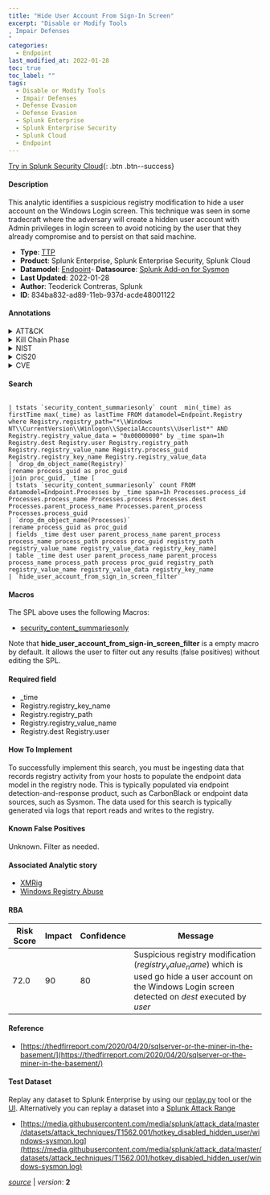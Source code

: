 ```yaml
---
title: "Hide User Account From Sign-In Screen"
excerpt: "Disable or Modify Tools
, Impair Defenses
"
categories:
  - Endpoint
last_modified_at: 2022-01-28
toc: true
toc_label: ""
tags:
  - Disable or Modify Tools
  - Impair Defenses
  - Defense Evasion
  - Defense Evasion
  - Splunk Enterprise
  - Splunk Enterprise Security
  - Splunk Cloud
  - Endpoint
---
```




[Try in Splunk Security Cloud](https://www.splunk.com/en_splunk_app_enrichmentus/cyber-security.html){: .btn .btn--success}

#### Description

This analytic identifies a suspicious registry modification to hide a user account on the Windows Login screen. This technique was seen in some tradecraft where the adversary will create a hidden user account with Admin privileges in login screen to avoid noticing by the user that they already compromise and to persist on that said machine.

- **Type**: [TTP](https://github.com/splunk/security_content/wiki/Detection-Analytic-Types)
- **Product**: Splunk Enterprise, Splunk Enterprise Security, Splunk Cloud
- **Datamodel**: [Endpoint](https://docs.splunk.com/Documentation/CIM/latest/User/Endpoint)- **Datasource**: [Splunk Add-on for Sysmon](https://splunkbase.splunk.com/app/5709)
- **Last Updated**: 2022-01-28
- **Author**: Teoderick Contreras, Splunk
- **ID**: 834ba832-ad89-11eb-937d-acde48001122


#### Annotations

<details>
  <summary>ATT&CK</summary>

<div markdown="1">


| ID             | Technique        |  Tactic             |
| -------------- | ---------------- |-------------------- |
| [T1562.001](https://attack.mitre.org/techniques/T1562/001/) | Disable or Modify Tools | Defense Evasion |

| [T1562](https://attack.mitre.org/techniques/T1562/) | Impair Defenses | Defense Evasion |

</div>
</details>


<details>
  <summary>Kill Chain Phase</summary>

<div markdown="1">

* Exploitation


</div>
</details>


<details>
  <summary>NIST</summary>

<div markdown="1">



</div>
</details>

<details>
  <summary>CIS20</summary>

<div markdown="1">



</div>
</details>

<details>
  <summary>CVE</summary>

<div markdown="1">


</div>
</details>

#### Search

```

| tstats `security_content_summariesonly` count  min(_time) as firstTime max(_time) as lastTime FROM datamodel=Endpoint.Registry where Registry.registry_path="*\\Windows NT\\CurrentVersion\\Winlogon\\SpecialAccounts\\Userlist*" AND Registry.registry_value_data = "0x00000000" by _time span=1h Registry.dest Registry.user Registry.registry_path Registry.registry_value_name Registry.process_guid Registry.registry_key_name Registry.registry_value_data 
| `drop_dm_object_name(Registry)` 
|rename process_guid as proc_guid 
|join proc_guid, _time [
| tstats `security_content_summariesonly` count FROM datamodel=Endpoint.Processes by _time span=1h Processes.process_id Processes.process_name Processes.process Processes.dest Processes.parent_process_name Processes.parent_process Processes.process_guid 
| `drop_dm_object_name(Processes)` 
|rename process_guid as proc_guid 
| fields _time dest user parent_process_name parent_process process_name process_path process proc_guid registry_path registry_value_name registry_value_data registry_key_name] 
| table _time dest user parent_process_name parent_process process_name process_path process proc_guid registry_path registry_value_name registry_value_data registry_key_name 
| `hide_user_account_from_sign_in_screen_filter`
```

#### Macros
The SPL above uses the following Macros:
* [security_content_summariesonly](https://github.com/splunk/security_content/blob/develop/macros/security_content_summariesonly.yml)

Note that **hide_user_account_from_sign-in_screen_filter** is a empty macro by default. It allows the user to filter out any results (false positives) without editing the SPL.

#### Required field
* _time
* Registry.registry_key_name
* Registry.registry_path
* Registry.registry_value_name
* Registry.dest Registry.user


#### How To Implement
To successfully implement this search, you must be ingesting data that records registry activity from your hosts to populate the endpoint data model in the registry node. This is typically populated via endpoint detection-and-response product, such as CarbonBlack or endpoint data sources, such as Sysmon. The data used for this search is typically generated via logs that report reads and writes to the registry.

#### Known False Positives
Unknown. Filter as needed.

#### Associated Analytic story
* [XMRig](/stories/xmrig)
* [Windows Registry Abuse](/stories/windows_registry_abuse)




#### RBA

| Risk Score  | Impact      | Confidence   | Message      |
| ----------- | ----------- |--------------|--------------|
| 72.0 | 90 | 80 | Suspicious registry modification ($registry_value_name$) which is used go hide a user account on the Windows Login screen detected on $dest$ executed by $user$ |


#### Reference

* [https://thedfirreport.com/2020/04/20/sqlserver-or-the-miner-in-the-basement/](https://thedfirreport.com/2020/04/20/sqlserver-or-the-miner-in-the-basement/)



#### Test Dataset
Replay any dataset to Splunk Enterprise by using our [replay.py](https://github.com/splunk/attack_data#using-replaypy) tool or the [UI](https://github.com/splunk/attack_data#using-ui).
Alternatively you can replay a dataset into a [Splunk Attack Range](https://github.com/splunk/attack_range#replay-dumps-into-attack-range-splunk-server)


* [https://media.githubusercontent.com/media/splunk/attack_data/master/datasets/attack_techniques/T1562.001/hotkey_disabled_hidden_user/windows-sysmon.log](https://media.githubusercontent.com/media/splunk/attack_data/master/datasets/attack_techniques/T1562.001/hotkey_disabled_hidden_user/windows-sysmon.log)



[*source*](https://github.com/splunk/security_content/tree/develop/detections/endpoint/hide_user_account_from_sign-in_screen.yml) \| *version*: **2**
